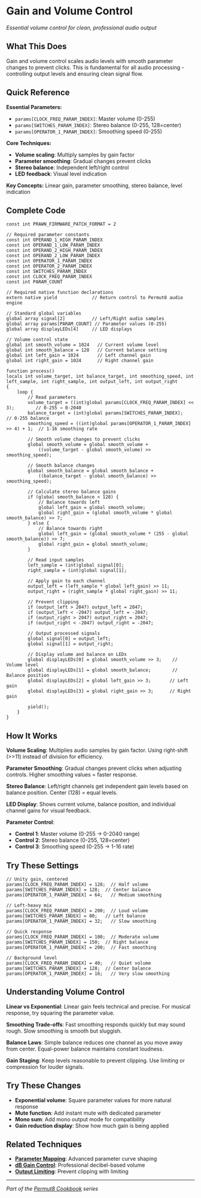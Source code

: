 # Gain and Volume Control

*Essential volume control for clean, professional audio output*

## What This Does

Gain and volume control scales audio levels with smooth parameter changes to prevent clicks. This is fundamental for all audio processing - controlling output levels and ensuring clean signal flow.

## Quick Reference

**Essential Parameters:**
- `params[CLOCK_FREQ_PARAM_INDEX]`: Master volume (0-255)
- `params[SWITCHES_PARAM_INDEX]`: Stereo balance (0-255, 128=center)
- `params[OPERATOR_1_PARAM_INDEX]`: Smoothing speed (0-255)

**Core Techniques:**
- **Volume scaling**: Multiply samples by gain factor
- **Parameter smoothing**: Gradual changes prevent clicks
- **Stereo balance**: Independent left/right control
- **LED feedback**: Visual level indication

**Key Concepts:** Linear gain, parameter smoothing, stereo balance, level indication

## Complete Code

```impala
const int PRAWN_FIRMWARE_PATCH_FORMAT = 2

// Required parameter constants
const int OPERAND_1_HIGH_PARAM_INDEX
const int OPERAND_1_LOW_PARAM_INDEX
const int OPERAND_2_HIGH_PARAM_INDEX
const int OPERAND_2_LOW_PARAM_INDEX
const int OPERATOR_1_PARAM_INDEX
const int OPERATOR_2_PARAM_INDEX
const int SWITCHES_PARAM_INDEX
const int CLOCK_FREQ_PARAM_INDEX
const int PARAM_COUNT

// Required native function declarations
extern native yield             // Return control to Permut8 audio engine

// Standard global variables
global array signal[2]          // Left/Right audio samples
global array params[PARAM_COUNT] // Parameter values (0-255)
global array displayLEDs[4]     // LED displays

// Volume control state
global int smooth_volume = 1024   // Current volume level
global int smooth_balance = 128   // Current balance setting
global int left_gain = 1024       // Left channel gain
global int right_gain = 1024      // Right channel gain

function process()
locals int volume_target, int balance_target, int smoothing_speed, int left_sample, int right_sample, int output_left, int output_right
{
    loop {
        // Read parameters
        volume_target = ((int)global params[CLOCK_FREQ_PARAM_INDEX] << 3);        // 0-255 → 0-2040
        balance_target = (int)global params[SWITCHES_PARAM_INDEX];              // 0-255 balance
        smoothing_speed = ((int)global params[OPERATOR_1_PARAM_INDEX] >> 4) + 1;  // 1-16 smoothing rate
        
        // Smooth volume changes to prevent clicks
        global smooth_volume = global smooth_volume + 
            ((volume_target - global smooth_volume) >> smoothing_speed);
        
        // Smooth balance changes
        global smooth_balance = global smooth_balance + 
            ((balance_target - global smooth_balance) >> smoothing_speed);
        
        // Calculate stereo balance gains
        if (global smooth_balance < 128) {
            // Balance towards left
            global left_gain = global smooth_volume;
            global right_gain = (global smooth_volume * global smooth_balance) >> 7;
        } else {
            // Balance towards right
            global left_gain = (global smooth_volume * (255 - global smooth_balance)) >> 7;
            global right_gain = global smooth_volume;
        }
        
        // Read input samples
        left_sample = (int)global signal[0];
        right_sample = (int)global signal[1];
        
        // Apply gain to each channel
        output_left = (left_sample * global left_gain) >> 11;
        output_right = (right_sample * global right_gain) >> 11;
        
        // Prevent clipping
        if (output_left > 2047) output_left = 2047;
        if (output_left < -2047) output_left = -2047;
        if (output_right > 2047) output_right = 2047;
        if (output_right < -2047) output_right = -2047;
        
        // Output processed signals
        global signal[0] = output_left;
        global signal[1] = output_right;
        
        // Display volume and balance on LEDs
        global displayLEDs[0] = global smooth_volume >> 3;    // Volume level
        global displayLEDs[1] = global smooth_balance;        // Balance position
        global displayLEDs[2] = global left_gain >> 3;       // Left gain
        global displayLEDs[3] = global right_gain >> 3;      // Right gain
        
        yield();
    }
}
```

## How It Works

**Volume Scaling**: Multiplies audio samples by gain factor. Using right-shift (>>11) instead of division for efficiency.

**Parameter Smoothing**: Gradual changes prevent clicks when adjusting controls. Higher smoothing values = faster response.

**Stereo Balance**: Left/right channels get independent gain levels based on balance position. Center (128) = equal levels.

**LED Display**: Shows current volume, balance position, and individual channel gains for visual feedback.

**Parameter Control**:
- **Control 1**: Master volume (0-255 → 0-2040 range)
- **Control 2**: Stereo balance (0-255, 128=center)
- **Control 3**: Smoothing speed (0-255 → 1-16 rate)

## Try These Settings

```impala
// Unity gain, centered
params[CLOCK_FREQ_PARAM_INDEX] = 128;  // Half volume
params[SWITCHES_PARAM_INDEX] = 128;  // Center balance
params[OPERATOR_1_PARAM_INDEX] = 64;   // Medium smoothing

// Left-heavy mix
params[CLOCK_FREQ_PARAM_INDEX] = 200;  // Loud volume
params[SWITCHES_PARAM_INDEX] = 80;   // Left balance
params[OPERATOR_1_PARAM_INDEX] = 32;   // Slow smoothing

// Quick response
params[CLOCK_FREQ_PARAM_INDEX] = 100;  // Moderate volume
params[SWITCHES_PARAM_INDEX] = 150;  // Right balance
params[OPERATOR_1_PARAM_INDEX] = 200;  // Fast smoothing

// Background level
params[CLOCK_FREQ_PARAM_INDEX] = 40;   // Quiet volume
params[SWITCHES_PARAM_INDEX] = 128;  // Center balance
params[OPERATOR_1_PARAM_INDEX] = 16;   // Very slow smoothing
```

## Understanding Volume Control

**Linear vs Exponential**: Linear gain feels technical and precise. For musical response, try squaring the parameter value.

**Smoothing Trade-offs**: Fast smoothing responds quickly but may sound rough. Slow smoothing is smooth but sluggish.

**Balance Laws**: Simple balance reduces one channel as you move away from center. Equal-power balance maintains constant loudness.

**Gain Staging**: Keep levels reasonable to prevent clipping. Use limiting or compression for louder signals.

## Try These Changes

- **Exponential volume**: Square parameter values for more natural response
- **Mute function**: Add instant mute with dedicated parameter
- **Mono sum**: Add mono output mode for compatibility
- **Gain reduction display**: Show how much gain is being applied

## Related Techniques

- **[Parameter Mapping](#parameter-mapping)**: Advanced parameter curve shaping
- **[dB Gain Control](#db-gain-control)**: Professional decibel-based volume
- **[Output Limiting](#output-limiting)**: Prevent clipping with limiting

---
*Part of the [Permut8 Cookbook](#permut8-cookbook) series*
